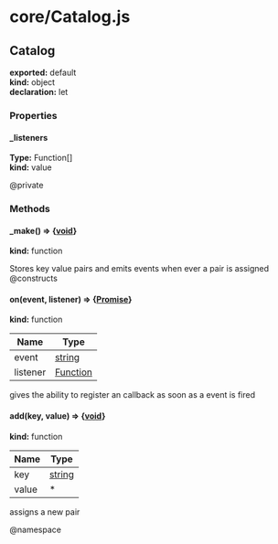 # core/Catalog.js  
  
## Catalog      
  
**exported:** default      
**kind:** object      
**declaration:** let      
### Properties      
  
#### _listeners        
  
**Type:** Function[]        
**kind:** value        
  
@private      
### Methods      
  
#### _make() => {[void](https://developer.mozilla.org/en-US/docs/Web/JavaScript/Reference/Global_Objects/undefined)}        
  
**kind:** function        
  
Stores key value pairs and emits events when ever a pair is assigned  @constructs      
  
#### on(event, listener) => {[Promise](https://developer.mozilla.org/en-US/docs/Web/JavaScript/Reference/Global_Objects/Promise)}        
  
**kind:** function        
  
| Name | Type |          
|------|------|          
| event | [string](https://developer.mozilla.org/en-US/docs/Web/JavaScript/Reference/Global_Objects/String) |        
| listener | [Function](https://developer.mozilla.org/en-US/docs/Web/JavaScript/Reference/Global_Objects/Function/prototype) |        
  
gives the ability to register an callback as soon as a event is fired      
  
#### add(key, value) => {[void](https://developer.mozilla.org/en-US/docs/Web/JavaScript/Reference/Global_Objects/undefined)}        
  
**kind:** function        
  
| Name | Type |          
|------|------|          
| key | [string](https://developer.mozilla.org/en-US/docs/Web/JavaScript/Reference/Global_Objects/String) |        
| value | * |        
  
assigns a new pair      
  
@namespace